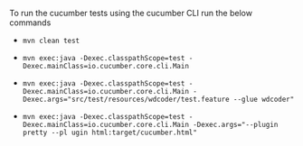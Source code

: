 
To run the cucumber tests using the cucumber CLI run the below commands
- `mvn clean test`
- `mvn exec:java -Dexec.classpathScope=test -Dexec.mainClass=io.cucumber.core.cli.Main`

- `mvn exec:java -Dexec.classpathScope=test -Dexec.mainClass=io.cucumber.core.cli.Main -Dexec.args="src/test/resources/wdcoder/test.feature --glue wdcoder"`

- `mvn exec:java -Dexec.classpathScope=test -Dexec.mainClass=io.cucumber.core.cli.Main -Dexec.args="--plugin pretty --pl
  ugin html:target/cucumber.html"`